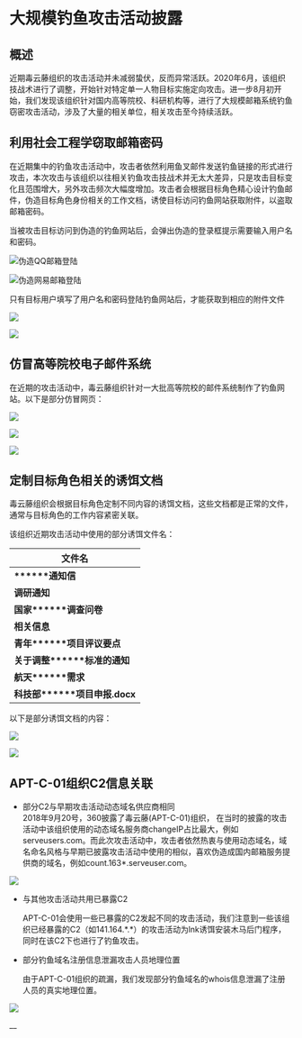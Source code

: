 # 大规模钓鱼攻击活动披露

## &#x20;**概述**

近期毒云藤组织的攻击活动并未减弱蛰伏，反而异常活跃。2020年6月，该组织技战术进行了调整，开始针对特定单一人物目标实施定向攻击。进一步8月初开始，我们发现该组织针对国内高等院校、科研机构等，进行了大规模邮箱系统钓鱼窃密攻击活动，涉及了大量的相关单位，相关攻击至今持续活跃。

## **利用社会工程学窃取邮箱密码**

在近期集中的钓鱼攻击活动中，攻击者依然利用鱼叉邮件发送钓鱼链接的形式进行攻击，本次攻击与该组织以往相关钓鱼攻击技战术并无太大差异，只是攻击目标变化且范围增大，另外攻击频次大幅度增加。攻击者会根据目标角色精心设计钓鱼邮件，伪造目标角色身份相关的工作文档，诱使目标访问钓鱼网站获取附件，以盗取邮箱密码。

当被攻击目标访问到伪造的钓鱼网站后，会弹出伪造的登录框提示需要输入用户名和密码。

![伪造QQ邮箱登陆 ](<../../../.gitbook/assets/image (715).png>)

![伪造网易邮箱登陆](<../../../.gitbook/assets/image (767).png>)

&#x20;只有目标用户填写了用户名和密码登陆钓鱼网站后，才能获取到相应的附件文件

![](<../../../.gitbook/assets/image (683).png>)

![](<../../../.gitbook/assets/image (792).png>)

## **仿冒高等院校电子邮件系统**

在近期的攻击活动中，毒云藤组织针对一大批高等院校的邮件系统制作了钓鱼网站。以下是部分仿冒网页：

![](<../../../.gitbook/assets/image (798).png>)

![](<../../../.gitbook/assets/image (708).png>)

![](<../../../.gitbook/assets/image (742).png>)

## **定制目标角色相关的诱饵文档**

毒云藤组织会根据目标角色定制不同内容的诱饵文档，这些文档都是正常的文件，通常与目标角色的工作内容紧密关联。

该组织近期攻击活动中使用的部分诱饵文件名：

| **文件名**                      |
| ---------------------------- |
| **\*\*\*\*\*\*通知信**          |
| **调研通知**                     |
| **国家\*\*\*\*\*\*调查问卷**       |
| **相关信息**                     |
| **青年\*\*\*\*\*\*项目评议要点**     |
| **关于调整\*\*\*\*\*\*标准的通知**    |
| **航天\*\*\*\*\*\*需求**         |
| **科技部\*\*\*\*\*\*项目申报.docx** |

以下是部分诱饵文档的内容：

![](<../../../.gitbook/assets/image (693).png>)

![](<../../../.gitbook/assets/image (768).png>)

## **APT-C-01组织C2信息关联**

* 部分C2与早期攻击活动动态域名供应商相同\
  2018年9月20号，360披露了毒云藤(APT-C-01)组织， 在当时的披露的攻击活动中该组织使用的动态域名服务商changeIP占比最大，例如serveusers.com。而此次攻击活动中，攻击者依然热衷与使用动态域名，域名命名风格与早期已披露攻击活动中使用的相似，喜欢伪造成国内邮箱服务提供商的域名，例如count.163\*.serveuser.com。

![](<../../../.gitbook/assets/image (757).png>)

*   与其他攻击活动共用已暴露C2

    APT-C-01会使用一些已暴露的C2发起不同的攻击活动，我们注意到一些该组织已经暴露的C2（如141.164.\*.\*）的攻击活动为lnk诱饵安装木马后门程序，同时在该C2下也进行了钓鱼攻击。&#x20;
*   部分钓鱼域名注册信息泄漏攻击人员地理位置

    由于APT-C-01组织的疏漏，我们发现部分钓鱼域名的whois信息泄漏了注册人员的真实地理位置。

![](<../../../.gitbook/assets/image (701).png>)

__

